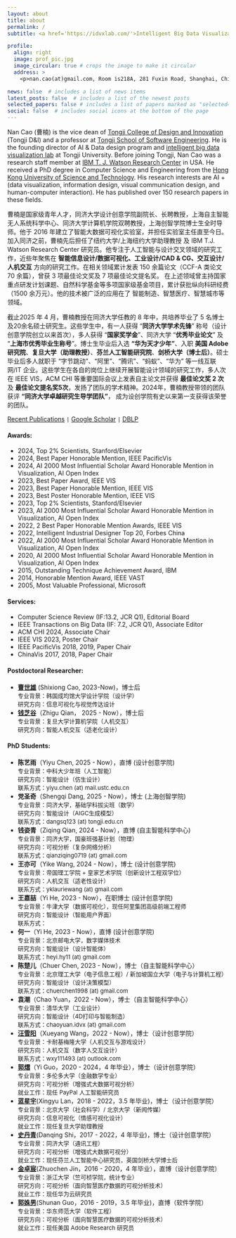 ```yaml
---
layout: about
title: about
permalink: /
subtitle: <a href='https://idvxlab.com/'>Intelligent Big Data Visualization Lab</a>, <a href='https://en.tongji.edu.cn/'>Tongji University</a>

profile:
  align: right
  image: prof_pic.jpg
  image_circular: true # crops the image to make it circular
  address: >
    <p>nan.cao(at)gmail.com, Room is218A, 281 Fuxin Road, Shanghai, China</p>

news: false  # includes a list of news items
latest_posts: false  # includes a list of the newest posts
selected_papers: false # includes a list of papers marked as "selected={true}"
social: false  # includes social icons at the bottom of the page
---
```

Nan Cao (曹楠) is the vice dean of [Tongji College of Design and Innovation](https://tjdi.tongji.edu.cn/) (Tongji D&I) and a professor at [Tongji School of Software Engineering](https://sse.tongji.edu.cn/index.htm). He is the founding director of AI & Data design program and [intelligent big data visualization lab](https://idvxlab.com/) at Tongji University. Before joining Tongji, Nan Cao was a research staff member at [IBM T. J. Watson Research Center](https://research.ibm.com/labs/watson/) in USA. He received a PhD degree in Computer Science and Engineering from the [Hong Kong University of Science and Technology](https://hkust.edu.hk/). His research interests are AI + (data visualization, information design, visual communication design, and human-computer interaction). He has published over 150 research papers in these fields.

曹楠是国家级青年人才，同济大学设计创意学院副院长、长聘教授，上海自主智能无人系统科学中心、同济大学计算机学院双聘教授，上海创智学院博士生全时导师。他于 2016 年建立了智能大数据可视化实验室，并担任实验室主任直至今日。加入同济之前，曹楠先后担任了纽约大学/上海纽约大学助理教授 及 IBM T.J. Watson Research Center 研究员。他专注于人工智能与设计交叉领域的研究工作，近些年聚焦在 **智能信息设计/数据可视化、工业设计/CAD & CG、交互设计/人机交互** 方向的研究工作。在相关领域累计发表 150 余篇论文（CCF-A 类论文 70 余篇），曾获 3 项最佳论文奖及 7 项最佳论文提名奖。 在上述领域曾主持国家重点研发计划课题、自然科学基金等多项国家级基金项目，累计获批纵向科研经费（1500 余万元）。他的技术被广泛的应用在了 智能制造、智慧医疗、智慧城市等领域。

截止2025 年 4 月，曹楠教授在同济大学任教的 8 年中，共培养毕业了 5 名博士及20余名硕士研究生。这些学生中，有一人获得 “**同济大学学术先锋**” 称号（设计创意学院创立以来首次），多人获得 “**国家奖学金**”、同济大学 “**优秀毕业论文**” 及 “**上海市优秀毕业生称号**”。博士生毕业后入选 **“华为天才少年”**、入职 **美国 Adobe 研究院**、**复旦大学（助理教授）**、**芬兰人工智能研究院**、**剑桥大学（博士后）**。硕士毕业后多人就职于 “字节跳动”、“阿里”、“腾讯”、“蚂蚁”、“华为” 等一线互联网/IT 企业。这些学生在各自的岗位上继续开展智能设计领域的研究工作，多人次在 IEEE VIS，ACM CHI 等重要国际会议上发表自主论文并获得 **最佳论文奖 2 次** 及 **最佳论文提名奖5次**，发扬了团队的学术精神。2024年，曹楠教授带领的团队获评 **“同济大学卓越研究生导学团队”**， 成为设创学院有史以来第一支获得该荣誉的团队。

[Recent Publications](https://idvxlab.com/publication.html) <code>|</code> [Google Scholar](https://scholar.google.com/citations?user=5I0mFcsAAAAJ) <code>|</code> [DBLP](https://dblp.org/pid/66/5146-1.html)

#### Awards:
- 2024, Top 2% Scientists, Stanford/Elsevier
- 2024, Best Paper Honorable Mention, IEEE PacificVis
- 2024, AI 2000 Most Influential Scholar Award Honorable Mention in Visualization, AI Open Index
- 2023, Best Paper Award, IEEE VIS
- 2023, Best Paper Honorable Mention, IEEE VIS
- 2023, Best Poster Honorable Mention, IEEE VIS
- 2023, Top 2% Scientists, Stanford/Elsevier
- 2023, AI 2000 Most Influential Scholar Award Honorable Mention in Visualization, AI Open Index
- 2022, 2 Best Paper Honorable Mention Awards, IEEE VIS
- 2022, Intelligent Industrial Designer Top 20, Forbes China
- 2022, AI 2000 Most Influential Scholar Award Honorable Mention in Visualization, AI Open Index
- 2020, AI 2000 Most Influential Scholar Award Honorable Mention in Visualization, AI Open Index
- 2015, Outstanding Technique Achievement Award, IBM
- 2014, Honorable Mention Award, IEEE VAST
- 2005, Most Valuable Professional, Microsoft  

#### Services:
- Computer Science Review (IF:13.2, JCR Q1), Editorial Board
- IEEE Transactions on Big Data (IF: 7.2, JCR Q1), Associate Editor
- ACM CHI 2024, Associate Chair
- IEEE VIS 2023, Poster Chair
- IEEE PacificVis 2018, 2019, Paper Chair
- ChinaVis 2017, 2018, Paper Chair

#### Postdoctoral Researcher: 
- [**曹世雄**](https://tjdi.tongji.edu.cn/TeacherDetail.do?id=5387&lang=_cn) (Shixiong Cao, 2023-Now)，博士后 <br>
   <font size=2>专业背景：韩国成均馆大学设计学院（设计学）<br>
  研究方向：信息可视化与视觉传达设计 </font>
- [**钱芝谷**](https://zhiguqian.github.io/)（Zhigu Qian， 2025 - Now），博士后 <br>
  <font size=2>专业背景：复旦大学计算机学院（人机交互）<br>
  研究方向：智能人机交互（适老化设计）</font>

#### PhD Students: 
- **陈艺雨**（Yiyu Chen, 2025 - Now），直博 (设计创意学院) <br>
  <font size=2>专业背景：中科大少年班（人工智能）<br>
  研究方向：智能设计（仿生设计）<br>
  联系方式：yiyu.chen (at) mail.ustc.edu.cn</font>
- **党圣奇**（Shengqi Dang, 2025 - Now），博士 (上海创智学院) <br>
  <font size=2>专业背景：同济大学，基础学科拔尖班（数学） <br>
  研究方向：智能设计（AIGC生成模型） <br>
  联系方式：dangsq123 (at) tongji.edu.cn</font>
- **钱姿青**（Ziqing Qian, 2024 - Now），直博 (自主智能科学中心) <br>
  <font size=2>专业背景：同济大学，国豪班强基计划（物理） <br>
  研究方向：可视分析（复杂网络分析） <br>
  联系方式：qianziqing0719 (at) gmail.com </font>
- **王亦可**（Yike Wang, 2024 - Now），博士 (设计创意学院) <br>
  <font size=2>专业背景：帝国理工学院 + 皇家艺术学院（创新设计工程双学位） <br>
  研究方向：人机交互（适老性设计）<br>
  联系方式：yklauriewang (at) gmail.com</font>
- **王嘉喆**（Yi He, 2023 - Now），在职博士 (设计创意学院) <br>
  <font size=2>专业背景：牛津大学（数据可视化），现任阿里集团高级前端工程师 <br>
  研究方向：智能设计（智能用户界面）<br>
  联系方式：</font>
- **何一**（Yi He, 2023 - Now），直博 (设计创意学院) <br>
  <font size=2>专业背景：北京邮电大学，数字媒体技术 <br>
  研究方向：智能设计（设计智能体）<br>
  联系方式：heyi.hy11 (at) gmail.com</font>
- **陈楚儿**（Chuer Chen, 2023 - Now），博士（自主智能科学中心） <br>
  <font size=2>专业背景：北京理工大学（电子信息工程）/ 新加坡国立大学（电子与计算机工程）<br>
  研究方向：智能设计（设计决策模型）<br>
  联系方式：chuerchen1998 (at) gmail.com</font>
- **袁潮**（Chao Yuan，2022 - Now），博士（自主智能科学中心）<br>
  <font size=2>专业背景：清华大学（工业设计）<br>
  研究方向：智能设计（4D打印与智能制造）<br>
  联系方式：chaoyuan.idvx (at) gmail.com </font>
- [**汪雪阳**](https://lenawang07.wixsite.com/website)（Xueyang Wang，2022 - Now），博士（设计创意学院）<br>
  <font size=2>专业背景：卡耐基梅隆大学（人机交互与游戏设计）<br>
  研究方向：人机交互（数字人交互设计）<br>
  联系方式：wxy111493 (at) outlook.com</font>
- [**郭熠**](https://scholar.google.ca/citations?user=9fDFvb8AAAAJ&hl=en)（Yi Guo，2020 - 2024，4 年毕业），博士（设计创意学院）<br>
  <font size=2>专业背景：多伦多大学（金融数学专业）<br>
  研究方向：可视分析（增强式大数据可视分析）<br>
  就业工作：现任 PayPal 人工智能研究员
  </font>
- [**蓝星宇**](https://olivialan.github.io/)(Xingyu Lan，2018 - 2022，3.5 年毕业)，博士（设计创意学院）<br>
  <font size=2>专业背景：北京大学（社会科学）/ 北京大学（新闻传媒）<br>
  研究方向：信息可视化（情感可视化设计）<br>
  就业工作：现任复旦大学助理教授</font>
- [**史丹青**](https://sdq.github.io/)(Danqing Shi，2017 - 2022，4 年毕业)，博士（设计创意学院）<br>
  <font size=2>专业背景：同济大学（通讯工程）<br>
  研究方向：可视分析（增强式大数据可视分）<br>
  就业工作：现任芬兰人工智能中心研究员，英国剑桥大学博士后</font>
- [**金卓宸**](https://scholar.google.ca/citations?user=Iq-HlisAAAAJ&hl=zh-CN)(Zhuochen Jin，2016 - 2020，4 年毕业），直博（设计创意学院）<br>
  <font size=2>专业背景：浙江大学（竺可桢学院，统计专业）<br>
  研究方向：可视分析（面向智慧医疗数据的可视分析技术） <br>
  就业工作：现任华为云研究员</font>
- [**郭姝男**](https://research.adobe.com/person/shunan-guo/)(Shunan Guo，2016 - 2019，3.5 年毕业)，直博（软件学院）<br>
  <font size=2>专业背景：华东师范大学（软件工程）<br>
  研究方向：可视分析（面向智慧医疗数据的可视分析技术）<br>
  就业工作：现任美国 Adobe Research 研究员</font>
